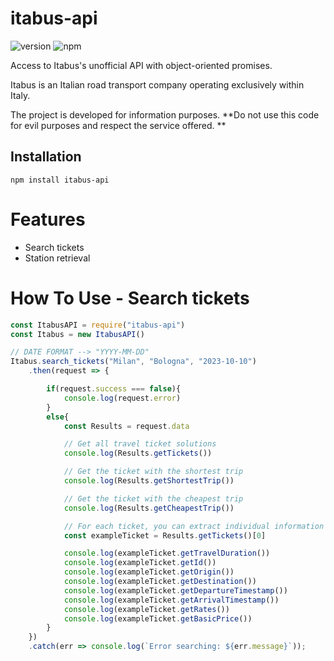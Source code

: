 
# itabus-api
![version](https://img.shields.io/npm/v/itabus-api "Version")
![npm](https://img.shields.io/npm/dt/itabus-api.svg "Total Downloads")

Access to Itabus's unofficial API with object-oriented promises.

Itabus is an Italian road transport company operating exclusively within Italy.

The project is developed for information purposes. 
**Do not use this code for evil purposes and respect the service offered. **

## Installation 
```
npm install itabus-api
```

# Features
* Search tickets
* Station retrieval


# How To Use - Search tickets
```js
const ItabusAPI = require("itabus-api")
const Itabus = new ItabusAPI()

// DATE FORMAT --> "YYYY-MM-DD"
Itabus.search_tickets("Milan", "Bologna", "2023-10-10")
    .then(request => {

        if(request.success === false){
            console.log(request.error)
        }
        else{
            const Results = request.data

            // Get all travel ticket solutions
            console.log(Results.getTickets())

            // Get the ticket with the shortest trip
            console.log(Results.getShortestTrip())

            // Get the ticket with the cheapest trip
            console.log(Results.getCheapestTrip())

            // For each ticket, you can extract individual information
            const exampleTicket = Results.getTickets()[0]

            console.log(exampleTicket.getTravelDuration())
            console.log(exampleTicket.getId())
            console.log(exampleTicket.getOrigin())
            console.log(exampleTicket.getDestination())
            console.log(exampleTicket.getDepartureTimestamp())
            console.log(exampleTicket.getArrivalTimestamp())
            console.log(exampleTicket.getRates())
            console.log(exampleTicket.getBasicPrice())
        }
    })
    .catch(err => console.log(`Error searching: ${err.message}`));

```
